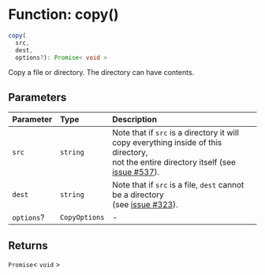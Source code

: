 # Function: copy()

```ts
copy(
  src, 
  dest, 
  options?): Promise< void >
```

Copy a file or directory. The directory can have contents.

## Parameters


| Parameter | Type | Description |
| :------ | :------ | :------ |
| `src` | `string` | Note that if `src` is a directory it will copy everything inside of this directory,<br />not the entire directory itself (see [issue #537](https://github.com/jprichardson/node-fs-extra/issues/537)). |
| `dest` | `string` | Note that if `src` is a file, `dest` cannot be a directory<br />(see [issue #323](https://github.com/jprichardson/node-fs-extra/issues/323)). |
| `options`? | `CopyOptions` | - |


## Returns

`Promise`\< `void` \>